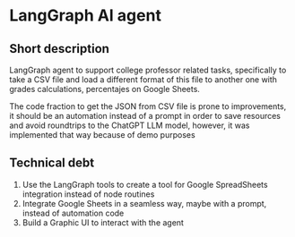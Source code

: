 # LangGraph AI agent

## Short description
LangGraph agent to support college professor related tasks, specifically to take a CSV file and load a different format of this file to another one with grades calculations, percentajes on Google Sheets.

The code fraction to get the JSON from CSV file is prone to improvements, it should be an automation instead of a prompt in order to save resources and avoid roundtrips to the ChatGPT LLM model, however, it was implemented that way because of demo purposes

## Technical debt
1. Use the LangGraph tools to create a tool for Google SpreadSheets integration instead of node routines
2. Integrate Google Sheets in a seamless way, maybe with a prompt, instead of automation code
3. Build a Graphic UI to interact with the agent
